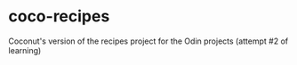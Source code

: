 # coco-recipes

Coconut's version of the recipes project for the Odin projects (attempt #2 of learning)